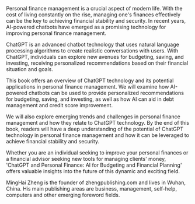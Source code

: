 
Personal finance management is a crucial aspect of modern life. With the cost of living constantly on the rise, managing one's finances effectively can be the key to achieving financial stability and security. In recent years, AI-powered chatbots have emerged as a promising technology for improving personal finance management.

ChatGPT is an advanced chatbot technology that uses natural language processing algorithms to create realistic conversations with users. With ChatGPT, individuals can explore new avenues for budgeting, saving, and investing, receiving personalized recommendations based on their financial situation and goals.

This book offers an overview of ChatGPT technology and its potential applications in personal finance management. We will examine how AI-powered chatbots can be used to provide personalized recommendations for budgeting, saving, and investing, as well as how AI can aid in debt management and credit score improvement.

We will also explore emerging trends and challenges in personal finance management and how they relate to ChatGPT technology. By the end of this book, readers will have a deep understanding of the potential of ChatGPT technology in personal finance management and how it can be leveraged to achieve financial stability and security.

Whether you are an individual seeking to improve your personal finances or a financial advisor seeking new tools for managing clients' money, 'ChatGPT and Personal Finance: AI for Budgeting and Financial Planning' offers valuable insights into the future of this dynamic and exciting field.

MingHai Zheng is the founder of zhengpublishing.com and lives in Wuhan, China. His main publishing areas are business, management, self-help, computers and other emerging foreword fields.
